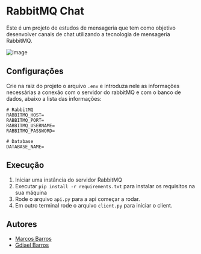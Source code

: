 # RabbitMQ Chat
Este é um projeto de estudos de mensageria que tem como objetivo desenvolver canais de chat utilizando a tecnologia de mensageria RabbitMQ. 

![image](https://user-images.githubusercontent.com/42682736/239781889-88dbc398-b86c-45af-87ef-564697c09812.png)

## Configurações 
Crie na raiz do projeto o arquivo `.env` e introduza nele as informações necessárias a conexão com o servidor do rabbitMQ e com o banco de dados, abaixo a lista das informações:

```env
# RabbitMQ
RABBITMQ_HOST=
RABBITMQ_PORT=
RABBITMQ_USERNAME=
RABBITMQ_PASSWORD=

# Database
DATABASE_NAME=
```

## Execução
1. Iniciar uma instância do servidor RabbitMQ
2. Executar `pip install -r requirements.txt` para instalar os requisitos na sua máquina
3. Rode o arquivo `api.py` para a api começar a rodar.
4. Em outro terminal rode o arquivo `client.py` para iniciar o client.

## Autores
- [Marcos Barros](https://github.com/MarcosBB)
- [Gdiael Barros](https://github.com/gdiael)
